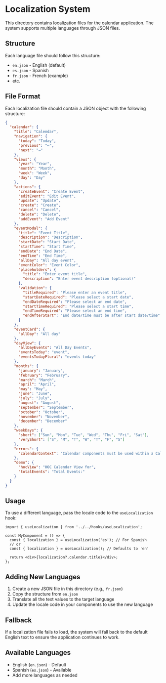 # Localization System

This directory contains localization files for the calendar application. The system supports multiple languages through JSON files.

## Structure

Each language file should follow this structure:
- `en.json` - English (default)
- `es.json` - Spanish
- `fr.json` - French (example)
- etc.

## File Format

Each localization file should contain a JSON object with the following structure:

```json
{
  "calendar": {
    "title": "Calendar",
    "navigation": {
      "today": "Today",
      "previous": "←",
      "next": "→"
    },
    "views": {
      "year": "Year",
      "month": "Month",
      "week": "Week", 
      "day": "Day"
    },
    "actions": {
      "createEvent": "Create Event",
      "editEvent": "Edit Event",
      "update": "Update",
      "create": "Create",
      "cancel": "Cancel",
      "delete": "Delete",
      "addEvent": "Add Event"
    },
    "eventModal": {
      "title": "Event Title",
      "description": "Description",
      "startDate": "Start Date",
      "startTime": "Start Time",
      "endDate": "End Date",
      "endTime": "End Time", 
      "allDay": "All day event",
      "eventColor": "Event Color",
      "placeholders": {
        "title": "Enter event title",
        "description": "Enter event description (optional)"
      },
      "validation": {
        "titleRequired": "Please enter an event title",
        "startDateRequired": "Please select a start date",
        "endDateRequired": "Please select an end date",
        "startTimeRequired": "Please select a start time",
        "endTimeRequired": "Please select an end time",
        "endAfterStart": "End date/time must be after start date/time"
      }
    },
    "eventCard": {
      "allDay": "All day"
    },
    "dayView": {
      "allDayEvents": "All Day Events",
      "eventsToday": "event",
      "eventsTodayPlural": "events today"
    },
    "months": {
      "january": "January",
      "february": "February",
      "march": "March",
      "april": "April",
      "may": "May",
      "june": "June",
      "july": "July",
      "august": "August",
      "september": "September",
      "october": "October",
      "november": "November",
      "december": "December"
    },
    "weekDays": {
      "short": ["Sun", "Mon", "Tue", "Wed", "Thu", "Fri", "Sat"],
      "veryShort": ["S", "M", "T", "W", "T", "F", "S"]
    },
    "errors": {
      "calendarContext": "Calendar components must be used within a Calendar"
    },
    "demo": {
      "hocView": "HOC Calendar View for",
      "totalEvents": "Total Events:"
    }
  }
}
```

## Usage

To use a different language, pass the locale code to the `useLocalization` hook:

```tsx
import { useLocalization } from '../../hooks/useLocalization';

const MyComponent = () => {
  const { localization } = useLocalization('es'); // For Spanish
  // or
  const { localization } = useLocalization(); // Defaults to 'en'
  
  return <div>{localization?.calendar.title}</div>;
};
```

## Adding New Languages

1. Create a new JSON file in this directory (e.g., `fr.json`)
2. Copy the structure from `en.json`
3. Translate all the text values to the target language
4. Update the locale code in your components to use the new language

## Fallback

If a localization file fails to load, the system will fall back to the default English text to ensure the application continues to work.

## Available Languages

- English (`en.json`) - Default
- Spanish (`es.json`) - Available
- Add more languages as needed 